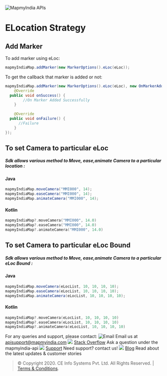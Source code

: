 ﻿
![MapmyIndia APIs](https://www.mapmyindia.com/api/img/mapmyindia-api.png)
# ELocation Strategy
## Add Marker
To add marker using eLoc:
~~~java
mapmyIndiaMap.addMarker(new MarkerOptions().eLoc(eLoc));
~~~

To get the callback that marker is added or not:
~~~java
mapmyIndiaMap.addMarker(new MarkerOptions().eLoc(eLoc), new OnMarkerAddedListener() {  
    @Override  
  public void onSuccess() {  
        //On Marker Added Successfully  
    }  
  
    @Override  
  public void onFailure() {  
	  //Failure
    }  
});
~~~
## To set Camera to particular eLoc
##### Sdk allows various method to Move, ease,animate Camera to a particular location :
#### Java
~~~java
mapmyIndiaMap.moveCamera("MMI000", 14);
mapmyIndiaMap.easeCamera("MMI000", 14);
mapmyIndiaMap.animateCamera("MMI000", 14);
~~~
#### Kotlin
~~~kotlin
mapmyIndiaMap?.moveCamera("MMI000", 14.0)  
mapmyIndiaMap?.easeCamera("MMI000", 14.0)
mapmyIndiaMap?.animateCamera("MMI000", 14.0)
~~~
## To set Camera to particular eLoc Bound
##### Sdk allows various method to Move, ease,animate Camera to a particular eLoc Bound :
#### Java
~~~java
mapmyIndiaMap.moveCamera(eLocList, 10, 10, 10, 10);
mapmyIndiaMap.easeCamera(eLocList, 10, 10, 10, 10);
mapmyIndiaMap.animateCamera(eLocList, 10, 10, 10, 10);
~~~
#### Kotlin
~~~kotlin
mapmyIndiaMap?.moveCamera(eLocList, 10, 10, 10, 10)  
mapmyIndiaMap?.easeCamera(eLocList, 10, 10, 10, 10)
mapmyIndiaMap?.animateCamera(eLocList, 10, 10, 10, 10)
~~~
For any queries and support, please contact: 
![Email](https://www.google.com/a/cpanel/mapmyindia.co.in/images/logo.gif?service=google_gsuite) 
Email us at [apisupport@mapmyindia.com](mailto:apisupport@mapmyindia.com)
![](https://www.mapmyindia.com/api/img/icons/stack-overflow.png)
[Stack Overflow](https://stackoverflow.com/questions/tagged/mapmyindia-api)
Ask a question under the mapmyindia-api
![](https://www.mapmyindia.com/api/img/icons/support.png)
[Support](https://www.mapmyindia.com/api/index.php#f_cont)
Need support? contact us!
![](https://www.mapmyindia.com/api/img/icons/blog.png)
[Blog](http://www.mapmyindia.com/blog/)
Read about the latest updates & customer stories
> © Copyright 2020. CE Info Systems Pvt. Ltd. All Rights Reserved. | [Terms & Conditions](http://www.mapmyindia.com/api/terms-&-conditions).
